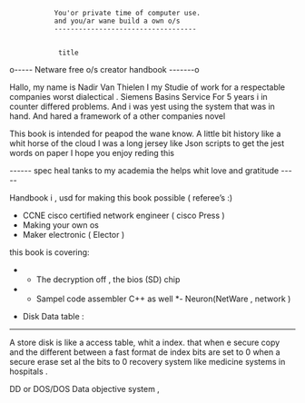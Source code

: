                
               You'or private time of computer use. 
               and you/ar wane build a own o/s 
               ----------------------------------- 
               
               
                title 
o----- Netware free o/s creator handbook -------o

Hallo, my name is Nadir Van Thielen 
I my Studie of work for a respectable companies worst dialectical . Siemens Basins Service
For 5 years i in counter differed problems.
And i was yest using the system that was in hand.
And hared a framework of a other companies novel

This book is intended for peapod the wane know.
A little bit history like a whit horse of the cloud 
I was a long jersey like Json scripts to get the jest words on paper 
I hope you enjoy reding this 


*------* spec heal tanks to my academia the helps whit love and gratitude  *-----*








Handbook i , usd for making this book possible ( referee’s :)


-  CCNE cisco certified network engineer ( cisco Press )
-  Making your own os
-  Maker electronic  ( Elector )

this book is covering:
 * - The decryption off , the bios (SD) chip 
 * - Sampel code assembler C++ as well
 *-  Neuron(NetWare , network )
















* Disk Data table :
-------------------------------------------------------------------------------------------------
A store disk is like a access table, whit a index. 
that when e secure copy and the different between a fast format
de index bits are set to 0 when a secure erase set al the bits to 0
recovery system like medicine systems in hospitals . 

DD or DOS/DOS Data objective system , 



